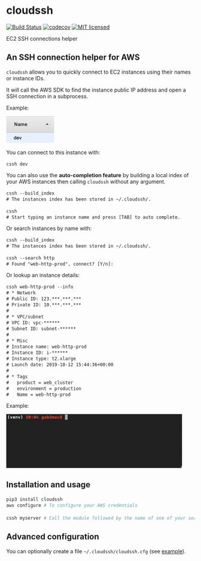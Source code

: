 # cloudssh

[![Build Status](https://github.com/gabfl/cloudssh/actions/workflows/ci.yml/badge.svg?branch=main)](https://github.com/gabfl/cloudssh/actions)
[![codecov](https://codecov.io/gh/gabfl/cloudssh/branch/main/graph/badge.svg)](https://codecov.io/gh/gabfl/cloudssh)
[![MIT licensed](https://img.shields.io/badge/license-MIT-green.svg)](https://raw.githubusercontent.com/gabfl/cloudssh/main/LICENSE)

EC2 SSH connections helper

## An SSH connection helper for AWS

`cloudssh` allows you to quickly connect to EC2 instances using their names or instance IDs.

It will call the AWS SDK to find the instance public IP address and open a SSH connection in a subprocess.

Example:

![EC2](https://github.com/gabfl/cloudssh/blob/main/img/ec2.png?raw=true)

You can connect to this instance with:
```
cssh dev
```

You can also use the **auto-completion feature** by building a local index of your AWS instances then calling `cloudssh` without any argument.
```
cssh --build_index
# The instances index has been stored in ~/.cloudssh/.

cssh
# Start typing an instance name and press [TAB] to auto complete.
```

Or search instances by name with:
```
cssh --build_index
# The instances index has been stored in ~/.cloudssh/.

cssh --search http
# Found "web-http-prod", connect? [Y/n]: 
```

Or lookup an instance details:
```
cssh web-http-prod --info
# * Network
# Public ID: 123.***.***.***
# Private ID: 10.***.***.***
#
# * VPC/subnet
# VPC ID: vpc-******
# Subnet ID: subnet-******
#
# * Misc
# Instance name: web-http-prod
# Instance ID: i-******
# Instance type: t2.xlarge
# Launch date: 2019-10-12 15:44:36+00:00
#
# * Tags
#   product = web_cluster
#   environment = production
#   Name = web-http-prod
```

Example:

![EC2](https://github.com/gabfl/cloudssh/blob/main/img/autocomplete_demo.gif?raw=true)

## Installation and usage

```bash
pip3 install cloudssh
aws configure # To configure your AWS credentials

cssh myserver # Call the module followed by the name of one of your servers
```

## Advanced configuration

You can optionally create a file `~/.cloudssh/cloudssh.cfg` (see [example](cloudssh.cfg.sample)).
